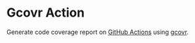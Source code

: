 # Gcovr Action

Generate code coverage report on [GitHub Actions](https://github.com/features/actions) using [gcovr](https://gcovr.com/en/stable/).
